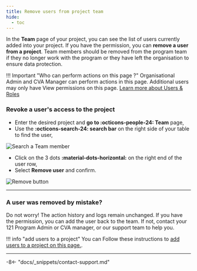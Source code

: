 ```yaml
---
title: Remove users from project team
hide:
  - toc
---
```


In the **Team** page of your project, you can see the list of users currently added into your project. If you have the permission, you can **remove a user from a project**. Team members should be removed from the program team if they no longer work with the program or they have left the organisation to ensure data protection.

!!! Important "Who can perform actions on this page ?"
    Organisational Admin and CVA Manager can perform actions in this page.
    Additional users may only have View permissions on this page. [Learn more about Users & Roles](../users/users-roles-page.md)

### Revoke a user's access to the project

- Enter the desired project and **go to :octicons-people-24: Team** page,
- Use the **:octicons-search-24: search bar** on the right side of your table to find the user,

![Search a Team member](../assets/img/SearchTeammembers.png)

- Click on the 3 dots **:material-dots-horizontal:**  on the right end of the user row,
- Select **Remove user** and confirm.

![Remove button](../assets/img/RemoveTeammember.png)

---

### A user was removed by mistake?

Do not worry! The action history and logs remain unchanged. If you have the permission, you can add the user back to the team. If not, contact your 121 Program Admin or CVA manager, or our support team to help you.

!!! info "add users to a project"
    You can Follow these instructions to [add users to a project on this page.](./add-team-members.md).

---

-8<- "docs/_snippets/contact-support.md"
